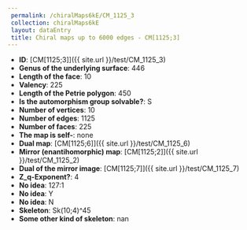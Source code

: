 ```yaml
--- 
 permalink: /chiralMaps6kE/CM_1125_3 
 collection: chiralMaps6kE
 layout: dataEntry
 title: Chiral maps up to 6000 edges - CM[1125;3]
---
```


- **ID**: [CM[1125;3]]({{ site.url }}/test/CM_1125_3)
- **Genus of the underlying surface**: 446
- **Length of the face**: 10
- **Valency**: 225
- **Length of the Petrie polygon**: 450
- **Is the automorphism group solvable?**: S
- **Number of vertices**: 10
- **Number of edges**: 1125
- **Number of faces**: 225
- **The map is self-**: none
- **Dual map**: [CM[1125;6]]({{ site.url }}/test/CM_1125_6)
- **Mirror (enantihomorphic) map**: [CM[1125;2]]({{ site.url }}/test/CM_1125_2)
- **Dual of the mirror image**: [CM[1125;7]]({{ site.url }}/test/CM_1125_7)
- **Z_q-Exponent?**: 4
- **No idea**:  127:1
- **No idea**: Y
- **No idea**: N
- **Skeleton**: Sk(10;4)^45
- **Some other kind of skeleton**: nan

